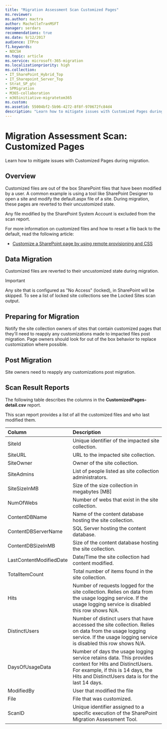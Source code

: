 ```yaml
---
title: "Migration Assessment Scan Customized Pages"
ms.reviewer: 
ms.author: mactra
author: MachelleTranMSFT
manager: serdars
recommendations: true
ms.date: 9/12/2017
audience: ITPro
f1.keywords:
- NOCSH
ms.topic: article
ms.service: microsoft-365-migration
ms.localizationpriority: high
ms.collection:
- IT_SharePoint_Hybrid_Top
- IT_Sharepoint_Server_Top
- Strat_SP_gtc
- SPMigration
- M365-collaboration
- m365initiative-migratetom365
ms.custom:
ms.assetid: 55004bf2-5b96-4272-8f8f-970672fc84d4
description: "Learn how to mitigate issues with Customized Pages during migration."
---
```


# Migration Assessment Scan: Customized Pages

Learn how to mitigate issues with Customized Pages during migration.
  
## Overview

Customized files are out of the box SharePoint files that have been modified by a user. A common example is using a tool like SharePoint Designer to open a site and modify the default.aspx file of a site. During migration, these pages are reverted to their uncustomized state.
  
Any file modified by the SharePoint System Account is excluded from the scan report.
  
For more information on customized files and how to reset a file back to the default, read the following article:
  
- [Customize a SharePoint page by using remote provisioning and CSS](/sharepoint/dev/solution-guidance/customize-a-sharepoint-page-by-using-remote-provisioning-and-css)
    
## Data Migration

Customized files are reverted to their uncustomized state during migration.
  
> [!IMPORTANT]
> Any site that is configured as "No Access" (locked), in SharePoint will be skipped. To see a list of locked site collections see the Locked Sites scan output.
  
## Preparing for Migration

Notify the site collection owners of sites that contain customized pages that they'll need to reapply any customizations made to impacted files post migration. Page owners should look for out of the box behavior to replace customization where possible.
  
## Post Migration

Site owners need to reapply any customizations post migration.
  
## Scan Result Reports

The following table describes the columns in the **CustomizedPages-detail.csv** report. 
  
This scan report provides a list of all the customized files and who last modified them.
  
|**Column**|**Description**|
|:-----|:-----|
|SiteId  <br/> |Unique identifier of the impacted site collection.  <br/> |
|SiteURL  <br/> |URL to the impacted site collection.  <br/> |
|SiteOwner  <br/> |Owner of the site collection.  <br/> |
|SiteAdmins  <br/> |List of people listed as site collection administrators.  <br/> |
|SiteSizeInMB  <br/> |Size of the size collection in megabytes [MB]  <br/> |
|NumOfWebs  <br/> |Number of webs that exist in the site collection.  <br/> |
|ContentDBName  <br/> |Name of the content database hosting the site collection.  <br/> |
|ContentDBServerName  <br/> |SQL Server hosting the content database.  <br/> |
|ContentDBSizeInMB  <br/> |Size of the content database hosting the site collection.  <br/> |
|LastContentModifiedDate  <br/> |Date/Time the site collection had content modified.  <br/> |
|TotalItemCount  <br/> |Total number of items found in the site collection.  <br/> |
|Hits  <br/> |Number of requests logged for the site collection. Relies on data from the usage logging service. If the usage logging service is disabled this row shows N/A.  <br/> |
|DistinctUsers  <br/> |Number of distinct users that have accessed the site collection. Relies on data from the usage logging service. If the usage logging service is disabled this row shows N/A.  <br/> |
|DaysOfUsageData  <br/> |Number of days the usage logging service retains data. This provides context for Hits and DistinctUsers. For example, if this is 14 days, the Hits and DistinctUsers data is for the last 14 days.  <br/> |
|ModifiedBy  <br/> |User that modified the file  <br/> |
|File  <br/> |File that was customized.  <br/> |
|ScanID  <br/> |Unique identifier assigned to a specific execution of the SharePoint Migration Assessment Tool.  <br/> |
